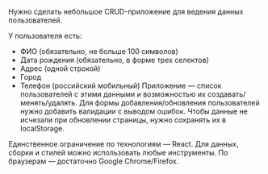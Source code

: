 Нужно сделать небольшое CRUD-приложение для ведения данных пользователей.

У пользователя есть:

- ФИО (обязательно, не больше 100 символов)
- Дата рождения (обязательно, в форме трех селектов)
- Адрес (одной строкой)
- Город
- Телефон (российский мобильный)
Приложение — список пользователей с этими данными и возможностью их создавать/менять/удалять. Для формы добавления/обновления пользователей нужно добавить валидации с выводом ошибок. Чтобы данные не исчезали при обновлении страницы, нужно сохранять их в localStorage.

Единственное ограничение по технологиям — React. Для данных, сборки и стилей можно использовать любые инструменты. По браузерам — достаточно Google Chrome/Firefox.

